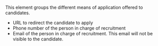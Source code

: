 This element groups the different means of application offered to candidates.

- URL to redirect the candidate to apply
- Phone number of the person in charge of recruitment
- Email of the person in charge of recruitment. This email will not be visible to the candidate.
